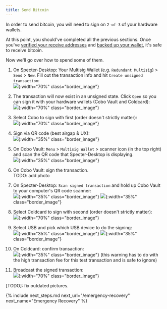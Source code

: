 ```yaml
---
title: Send Bitcoin
---
```


In order to send bitcoin, you will need to sign on `2-of-3` of your hardware wallets.

At this point, you should've completed all the previous sections.
Once you've [verified your receive addresses](/verify-receive-address) and [backed up your wallet](/backup-wallet), it's safe to receive bitcoin.

Now we'll go over how to spend some of them.

1. On Specter-Desktop: Your Multisig Wallet (e.g. `Redundant Multisig`) > `Send` > `New`. Fill out the transaction info and hit `Create unsigned transaction`:  
![](/assets/img/send-bitcoin-specter-create-skeleton.png){:width="70%" class="border_image"} 

1. The transaction will now exist in an unsigned state.
Click `Open` so you can sign it with your hardware wallets (Cobo Vault and Coldcard):  
![](/assets/img/send-bitcoin-specter-unsigned-skeleton.png){:width="70%" class="border_image"}

1. Select Cobo to sign with first (order doesn't strictly matter):  
![](/assets/img/send-bitcoin-specter-open-skeleton-cobo.png){:width="70%" class="border_image"} 

1. Sign via QR code (best airgap & UX):  
![](/assets/img/send-bitcoin-specter-sign-cobo.png){:width="35%" class="border_image"}  

1. On Cobo Vault: `Menu` > `Multisig Wallet` > scanner icon (in the top right) and scan the QR code that Specter-Desktop is displaying.  
![](/assets/img/send-bitcoin-cobo-scan-icon.jpg){:width="35%" class="border_image"}

1. On Cobo Vault: sign the transaction.  
TODO: add photo  

1. On Specter-Desktop: `Scan signed transaction` and hold up Cobo Vault to your computer's QR code scanner:  
![](/assets/img/send-bitcoin-specter-cobo-scan.jpg){:width="35%" class="border_image"}
![](/assets/img/send-bitcoin-specter-cobo-qr.jpeg){:width="35%" class="border_image"}

1. Select Coldcard to sign with second (order doesn't strictly matter):  
![](/assets/img/send-bitcoin-specter-open-skeleton-coldcard.png){:width="70%" class="border_image"}

1. Select USB and pick which USB device to do the signing:  
![](/assets/img/send-bitcoin-coldcard-sign-type.png){:width="35%" class="border_image"}
![](/assets/img/send-bitcoin-coldcard-sign-usb.png){:width="35%" class="border_image"}

1. On Coldcard: confirm transaction:  
![](/assets/img/send-bitcoin-coldcard-device-confirmation.jpeg){:width="35%" class="border_image"}
(this warning has to do with the high transaction fee for this test transaction and is safe to ignore)

1. Broadcast the signed transaction:  
![](/assets/img/send-bitcoin-specter-broadcast.png){:width="70%" class="border_image"}


[TODO]: fix outdated pictures.


{% include next_steps.md next_url="/emergency-recovery" next_name="Emergency Recovery" %}
